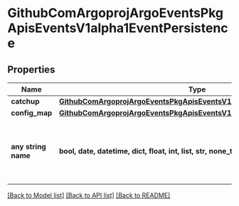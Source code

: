 # GithubComArgoprojArgoEventsPkgApisEventsV1alpha1EventPersistence


## Properties
Name | Type | Description | Notes
------------ | ------------- | ------------- | -------------
**catchup** | [**GithubComArgoprojArgoEventsPkgApisEventsV1alpha1CatchupConfiguration**](GithubComArgoprojArgoEventsPkgApisEventsV1alpha1CatchupConfiguration.md) |  | [optional] 
**config_map** | [**GithubComArgoprojArgoEventsPkgApisEventsV1alpha1ConfigMapPersistence**](GithubComArgoprojArgoEventsPkgApisEventsV1alpha1ConfigMapPersistence.md) |  | [optional] 
**any string name** | **bool, date, datetime, dict, float, int, list, str, none_type** | any string name can be used but the value must be the correct type | [optional]

[[Back to Model list]](../README.md#documentation-for-models) [[Back to API list]](../README.md#documentation-for-api-endpoints) [[Back to README]](../README.md)


